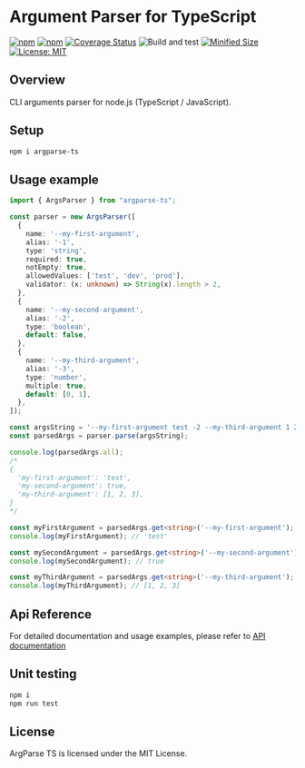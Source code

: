 # Argument Parser for TypeScript

[![npm](https://img.shields.io/npm/v/argparse-ts.svg)](https://www.npmjs.com/package/argparse-ts)
[![npm](https://img.shields.io/npm/dm/argparse-ts.svg?style=flat)](https://www.npmjs.com/package/argparse-ts)
[![Coverage Status](https://coveralls.io/repos/github/Smoren/argparse-ts/badge.svg?branch=master&rand=222)](https://coveralls.io/github/Smoren/argparse-ts?branch=master)
![Build and test](https://github.com/Smoren/argparse-ts/actions/workflows/test.yml/badge.svg)
[![Minified Size](https://badgen.net/bundlephobia/minzip/argparse-ts)](https://bundlephobia.com/result?p=argparse-ts)
[![License: MIT](https://img.shields.io/badge/License-MIT-yellow.svg)](https://opensource.org/licenses/MIT)

Overview
--------

CLI arguments parser for node.js (TypeScript / JavaScript).

Setup
-----

```bash
npm i argparse-ts
```

Usage example
-------------

```typescript
import { ArgsParser } from "argparse-ts";

const parser = new ArgsParser([
  {
    name: '--my-first-argument',
    alias: '-1',
    type: 'string',
    required: true,
    notEmpty: true,
    allowedValues: ['test', 'dev', 'prod'],
    validator: (x: unknown) => String(x).length > 2,
  },
  {
    name: '--my-second-argument',
    alias: '-2',
    type: 'boolean',
    default: false,
  },
  {
    name: '--my-third-argument',
    alias: '-3',
    type: 'number',
    multiple: true,
    default: [0, 1],
  },
]);

const argsString = '--my-first-argument test -2 --my-third-argument 1 2 3';
const parsedArgs = parser.parse(argsString);

console.log(parsedArgs.all);
/*
{
  'my-first-argument': 'test',
  'my-second-argument': true,
  'my-third-argument': [1, 2, 3],
}
*/

const myFirstArgument = parsedArgs.get<string>('--my-first-argument');
console.log(myFirstArgument); // 'test'

const mySecondArgument = parsedArgs.get<string>('--my-second-argument');
console.log(mySecondArgument); // true

const myThirdArgument = parsedArgs.get<string>('--my-third-argument');
console.log(myThirdArgument); // [1, 2, 3]
```

Api Reference
-------------

For detailed documentation and usage examples, please refer to [API documentation](https://smoren.github.io/argparse-ts/)

Unit testing
------------

```bash
npm i
npm run test
```

License
-------

ArgParse TS is licensed under the MIT License.

